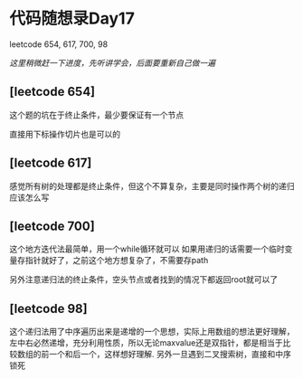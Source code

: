 
# 代码随想录Day17

leetcode 654, 617, 700, 98

*这里稍微赶一下进度，先听讲学会，后面要重新自己做一遍*

## [leetcode 654]

这个题的坑在于终止条件，最少要保证有一个节点

直接用下标操作切片也是可以的

## [leetcode 617]

感觉所有树的处理都是终止条件，但这个不算复杂，主要是同时操作两个树的递归应该怎么写

## [leetcode 700]
这个地方迭代法最简单，用一个while循环就可以
如果用递归的话需要一个临时变量存指针就好了，之前这个地方想复杂了，不需要存path

另外注意递归法的终止条件，空头节点或者找到的情况下都返回root就可以了 

## [leetcode 98]
这个递归法用了中序遍历出来是递增的一个思想，实际上用数组的想法更好理解，左中右必然递增，充分利用性质，所以无论maxvalue还是双指针，都是相当于比较数组的前一个和后一个，这样想好理解.
另外一旦遇到二叉搜索树，直接和中序锁死
